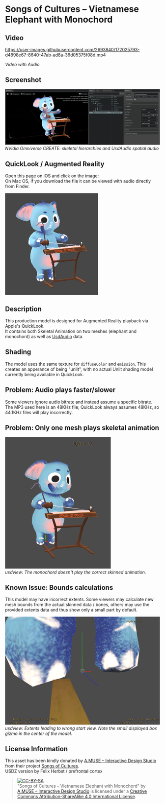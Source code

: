 # Songs of Cultures – Vietnamese Elephant with Monochord

## Video


https://user-images.githubusercontent.com/2693840/172025793-d4898e67-8640-47ab-ad8a-36d05375f08d.mp4  

_Video with Audio_

## Screenshot

![omniverse](screenshots/20220604-omniverse.png)  
_NVidia Omniverse CREATE: skeletal hierarchies and UsdAudio spatial audio_

## QuickLook / Augmented Reality

Open this page on iOS and click on the image:  
On Mac OS, if you download the file it can be viewed with audio directly from Finder.  

<a rel="ar" href="https://github.com/prefrontalcortex/usd-wg-assets/raw/soc-elephant/full_assets/ElephantWithMonochord/SoC-ElephantWithMonochord.usdz"><img src="screenshots/20220604-screenshot.png"/></a>

## Description

This production model is designed for Augmented Reality playback via Apple's QuickLook.  
It contains both Skeletal Animation on two meshes (elephant and monochord) as well as [UsdAudio](https://graphics.pixar.com/usd/release/wp_usdaudio.html) data.  

## Shading

The model uses the same texture for `diffuseColor` and `emission`. This creates an apperance of being "unlit", with no actual Unlit shading model currently being available in QuickLook.  

## Problem: Audio plays faster/slower

Some viewers ignore audio bitrate and instead assume a specific bitrate. The MP3 used here is an 48KHz file; QuickLook always assumes 48KHz, so 44.1KHz files will play incorrectly.  

## Problem: Only one mesh plays skeletal animation

 ![usdview](screenshots/20220604-usdview-missing-skinned-animation.gif)  
 _usdview: The monochord doesn't play the correct skinned animation._

## Known Issue: Bounds calculations

This model may have incorrect extents. Some viewers may calculate new mesh bounds from the actual skinned data / bones, others may use the provided extents data and thus show only a small part by default.  

![usdview](screenshots/20220604-usdview-wrong-bounds.png)  
_usdview: Extents leading to wrong start view. Note the small displayed box gizmo in the center of the model._

## License Information

This asset has been kindly donated by [A.MUSE – Interactive Design Studio](https://amuse.vision) from their project [Songs of Cultures](https://songsofcultures.com/en/).  
USDZ version by Felix Herbst / prefrontal cortex

> [![CC-BY-SA](https://licensebuttons.net/l/by-sa/4.0/88x31.png)](http://creativecommons.org/licenses/by-sa/4.0/)  
"Songs of Cultures – Vietnamese Elephant with Monochord" by [A.MUSE – Interactive Design Studio](https://amuse.vision) is licensed under a [Creative Commons Attribution-ShareAlike 4.0 International License](http://creativecommons.org/licenses/by-sa/4.0/).
